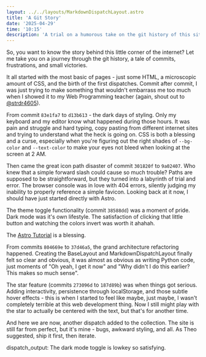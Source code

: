 ```yaml
---
layout: ../../layouts/MarkdownDispatchLayout.astro
title: 'A Git Story'
date: '2025-04-29'
time: '10:15'
description: 'A trial on a humorous take on the git history of this site'
---
```

So, you want to know the story behind this little corner of the internet? Let me take you on a journey through the git history, a tale of commits, frustrations, and small victories.

It all started with the most basic of pages - just some HTML, a microscopic amount of CSS, and the birth of the first dispatches. Commit after commit, I was just trying to make something that wouldn't embarrass me too much when I showed it to my Web Programming teacher (again, shout out to [@strdr4605](https://github.com/strdr4605)).

From commit `83e1fa7` to `d13b613` - the dark days of styling. Only my keyboard and my editor know what happened during those hours. It was pain and struggle and hard typing, copy pasting from different internet sites and trying to understand what the heck is going on. CSS is both a blessing and a curse, especially when you're figuring out the right shades of `--bg-color` and `--text-color` to make your eyes not bleed when looking at the screen at 2 AM.

Then came the great icon path disaster of commit `301820f` to `9a02407`. Who knew that a simple forward slash could cause so much trouble? Paths are supposed to be straightforward, but they turned into a labyrinth of trial and error. The browser console was in love with 404 errors, silently judging my inability to properly reference a simple favicon. Looking back at it now, I should have just started directly with Astro.

The theme toggle functionality (commit `38588dd`) was a moment of pride. Dark mode was it's own lifestyle. The satisfaction of clicking that little button and watching the colors invert was worth it ahahah.

The [Astro Tutorial](https://docs.astro.build/en/tutorial/0-introduction/) is a blessing.

From commits `804669e` to `37d46a5`, the grand architecture refactoring happened. Creating the BaseLayout and MarkdownDispatchLayout finally felt so clear and obvious, it was almost as obvious as writing Python code, just moments of
"Oh yeah, I get it now" and "Why didn't I do this earlier? This makes so much sense".

The star feature (commits `273096d` to `187d89b`) was when things got serious. Adding interactivity, persistence through localStorage, and those subtle hover effects - this is when I started to feel like maybe, just maybe, I wasn't completely terrible at this web development thing. Now I still might play with the star to actually be centered with the text, but that's for another time.

And here we are now, another dispatch added to the collection. The site is still far from perfect, but it's mine - bugs, awkward styling, and all. As Theo suggested, ship it first, then iterate.

dispatch_output: The dark mode toggle is lowkey so satisfying.